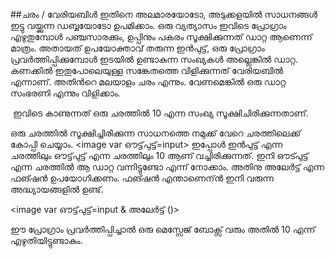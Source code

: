 ﻿##ചരം / വേരിയബിള്‍
ഇതിനെ അലമാരയോടോ, അടുക്കളയില്‍ സാധനങ്ങള്‍ ഇട്ടു വയ്ക്കുന്ന ഡബ്ബയോടോ ഉപമിക്കാം. ഒരു വ്യത്യാസം ഇവിടെ പ്രോഗ്രാം എഴുതുമ്പോള്‍ പഞ്ചസാരക്കും, ഉപ്പിനും പകരം സൂക്ഷിക്കുന്നത് ഡാറ്റ ആണെന്ന് മാത്രം. അതായത് ഉപയോക്താവ് തരുന്ന ഇന്‍പുട്ട്, ഒരു പ്രോഗ്രാം പ്രവര്‍ത്തിപ്പിക്കുമ്പോള്‍ ഇടയില്‍ ഉണ്ടാകുന്ന സംഖ്യകള്‍ അല്ലെങ്കില്‍ ഡാറ്റ. കണക്കില്‍ ഇതുപോലെയുള്ള സങ്കേതത്തെ വിളിക്കുന്നത് വേരിയബില്‍ എന്നാണ്. അതിന്‍റെ മലയാളം ചരം എന്നും. വേണമെങ്കില്‍ ഒരു ഡാറ്റ സംഭരണി എന്നും വിളിക്കാം.

<image var input=10>
ഇവിടെ കാണുന്നത് ഒരു ചരത്തില്‍ 10 എന്ന സംഖ്യ സൂക്ഷിചിരിക്കുന്നതാണ്.

ഒരു ചരത്തില്‍ സൂക്ഷിച്ചിരിക്കുന്ന സാധനത്തെ നമുക്ക് വേറെ ചരത്തിലെക്ക് കോപ്പി ചെയ്യാം.
<image var ഔട്ട്‌പുട്ട്=input>
ഇപ്പോള്‍ ഇന്‍പുട്ട് എന്ന ചരത്തിലും ഔട്ട്‌പുട്ട് എന്ന ചരത്തിലും 10 ആണ് വച്ചിരിക്കുന്നത്. ഇനി ഔട്പുട്ട് എന്ന ചരത്തില്‍ ആ ഡാറ്റ വന്നിട്ടുണ്ടോ എന്ന് നോക്കാം. അതിനു അലേര്‍ട്ട് എന്ന ഫങ്ഷന്‍ ഉപയോഗിക്കണം. ഫങ്ഷന്‍ എന്താണെന്ന്‍ ഇനി വരുന്ന അദ്ധ്യായങ്ങളില്‍ ഉണ്ട്.

<image var ഔട്ട്‌പുട്ട്=input & അലേര്‍ട്ട് ()>

ഈ പ്രോഗ്രാം പ്രവര്‍ത്തിപ്പിച്ചാല്‍ ഒരു മെസ്സേജ് ബോക്സ്‌ വരും അതില്‍ 10 എന്ന് എഴുതിയിട്ടുണ്ടാകും.

